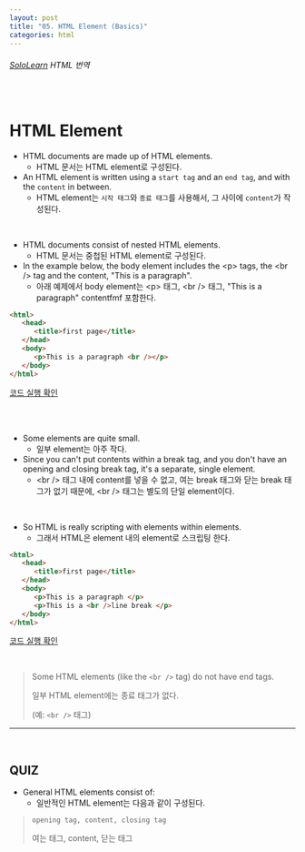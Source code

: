 ```yaml
---
layout: post
title: "05. HTML Element (Basics)"
categories: html
---
```


###### [SoloLearn](https://www.sololearn.com/) HTML 번역

<br>

# HTML Element

- HTML documents are made up of HTML elements.
  - HTML 문서는 HTML element로 구성된다.
- An HTML element is written using a `start tag` and an `end tag`, and with the `content` in between.
  - HTML element는 `시작 태그`와 `종료 태그`를 사용해서, 그 사이에 `content`가 작성된다.

<br>

- HTML documents consist of nested HTML elements.
  - HTML 문서는 중첩된 HTML element로 구성된다.
- In the example below, the body element includes the \<p> tags, the \<br /> tag and the content, "This is a paragraph".
  - 아래 예제에서 body element는 \<p> 태그, \<br /> 태그, "This is a paragraph" contentfmf 포함한다.

```html
<html>
   <head>
      <title>first page</title>
   </head>
   <body>
      <p>This is a paragraph <br /></p>
   </body>
</html>
```

[코드 실행 확인](https://code.sololearn.com/13/#html)

<br>

<br>

- Some elements are quite small.
  - 일부 element는 아주 작다.
- Since you can't put contents within a break tag, and you don't have an opening and closing break tag, it's a separate, single element.
  - \<br /> 태그 내에 content를 넣을 수 없고, 여는 break 태그와 닫는 break 태그가 없기 때문에, \<br /> 태그는 별도의 단일 element이다.

<br>

- So HTML is really scripting with elements within elements.
  - 그래서 HTML은 element 내의 element로 스크립팅 한다.

```html
<html>
   <head>
      <title>first page</title>
   </head>
   <body>
      <p>This is a paragraph </p>
      <p>This is a <br />line break </p>
   </body>
</html>
```

[코드 실행 확인](https://code.sololearn.com/14/#html)

<br>

> Some HTML elements (like the `<br />` tag) do not have end tags.
>
> 일부 HTML element에는 종료 태그가 없다.
>
> (예: `<br />` 태그)

------

<br>

## QUIZ

- General HTML elements consist of:
  - 일반적인 HTML element는 다음과 같이 구성된다.

> `opening tag, content, closing tag`
>
> 여는 태그, content, 닫는 태그

<br>